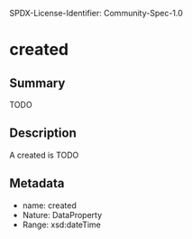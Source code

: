 SPDX-License-Identifier: Community-Spec-1.0

# created

## Summary

TODO

## Description

A created is TODO

## Metadata

- name: created
- Nature: DataProperty
- Range: xsd:dateTime


